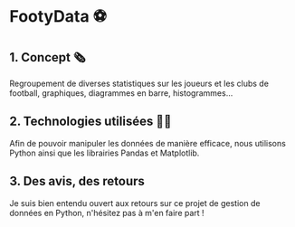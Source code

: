 # FootyData ⚽

## 1. Concept 🗞️
Regroupement de diverses statistiques sur les joueurs et les clubs de football, graphiques, diagrammes en barre, histogrammes...

## 2. Technologies utilisées 👨‍💻
Afin de pouvoir manipuler les données de manière efficace, nous utilisons Python ainsi que les librairies Pandas et Matplotlib.

## 3. Des avis, des retours
Je suis bien entendu ouvert aux retours sur ce projet de gestion de données en Python, n'hésitez pas à m'en faire part !
